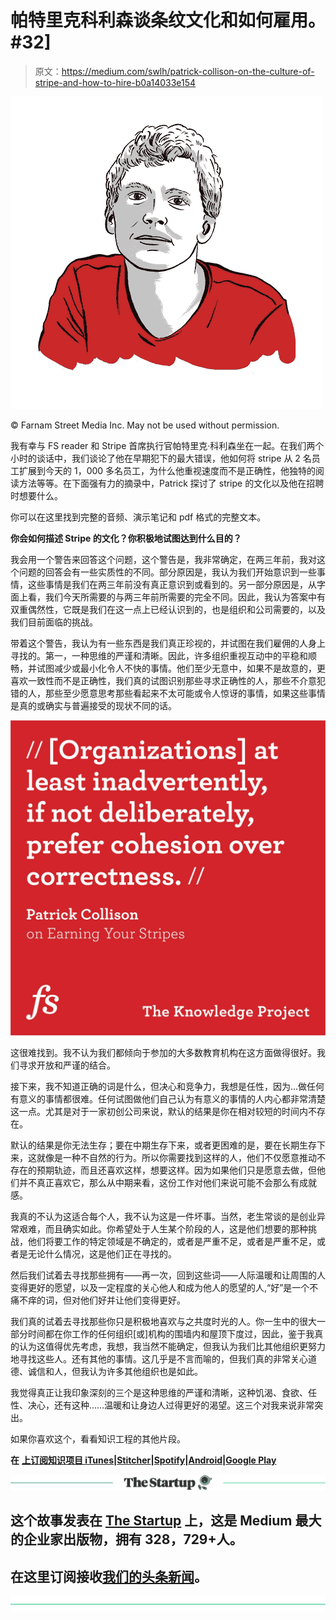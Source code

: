 # 帕特里克科利森谈条纹文化和如何雇用。#32]

> 原文：<https://medium.com/swlh/patrick-collison-on-the-culture-of-stripe-and-how-to-hire-b0a14033e154>

![](img/3ffa96ad0c0c2b0f52183e63f9d8aa8a.png)

© Farnam Street Media Inc. May not be used without permission.

我有幸与 FS reader 和 Stripe 首席执行官帕特里克·科利森坐在一起。在我们两个小时的谈话中，我们谈论了他在早期犯下的最大错误，他如何将 stripe 从 2 名员工扩展到今天的 1，000 多名员工，为什么他重视速度而不是正确性，他独特的阅读方法等等。在下面强有力的摘录中，Patrick 探讨了 stripe 的文化以及他在招聘时想要什么。

你可以在这里找到完整的音频、演示笔记和 pdf 格式的完整文本。

**你会如何描述 Stripe 的文化？你积极地试图达到什么目的？**

我会用一个警告来回答这个问题，这个警告是，我非常确定，在两三年前，我对这个问题的回答会有一些实质性的不同。部分原因是，我认为我们开始意识到一些事情，这些事情是我们在两三年前没有真正意识到或看到的。另一部分原因是，从字面上看，我们今天所需要的与两三年前所需要的完全不同。因此，我认为答案中有双重偶然性，它既是我们在这一点上已经认识到的，也是组织和公司需要的，以及我们目前面临的挑战。

带着这个警告，我认为有一些东西是我们真正珍视的，并试图在我们雇佣的人身上寻找的。第一，一种思维的严谨和清晰。因此，许多组织重视互动中的平稳和顺畅，并试图减少或最小化令人不快的事情。他们至少无意中，如果不是故意的，更喜欢一致性而不是正确性，我们真的试图识别那些寻求正确性的人，那些不介意犯错的人，那些至少愿意思考那些看起来不太可能或令人惊讶的事情，如果这些事情是真的或确实与普遍接受的现状不同的话。

![](img/16fe6d6d203d03bf22e2cf2ed8b295e4.png)

这很难找到。我不认为我们都倾向于参加的大多数教育机构在这方面做得很好。我们寻求开放和严谨的结合。

接下来，我不知道正确的词是什么，但决心和竞争力，我想是任性，因为…做任何有意义的事情都很难。任何试图做他们自己认为有意义的事情的人内心都非常清楚这一点。尤其是对于一家初创公司来说，默认的结果是你在相对较短的时间内不存在。

默认的结果是你无法生存；要在中期生存下来，或者更困难的是，要在长期生存下来，这就像是一种不自然的行为。所以你需要找到这样的人，他们不仅愿意推动不存在的预期轨迹，而且还喜欢这样，想要这样。因为如果他们只是愿意去做，但他们并不真正喜欢它，那么从中期来看，这份工作对他们来说可能不会那么有成就感。

我真的不认为这适合每个人，我不认为这是一件坏事。当然，老生常谈的是创业异常艰难，而且确实如此。你希望处于人生某个阶段的人，这是他们想要的那种挑战，他们将要工作的特定领域是不确定的，或者是严重不足，或者是严重不足，或者是无论什么情况，这是他们正在寻找的。

然后我们试着去寻找那些拥有——再一次，回到这些词——人际温暖和让周围的人变得更好的愿望，以及一定程度的关心他人和成为他人的愿望的人,“好”是一个不痛不痒的词，但对他们好并让他们变得更好。

我们真的试着去寻找那些你只是积极地喜欢与之共度时光的人。你一生中的很大一部分时间都在你工作的任何组织[或]机构的围墙内和屋顶下度过，因此，鉴于我真的认为这值得优先考虑，我想，我当然不能确定，但我认为我们比其他组织更努力地寻找这些人。还有其他的事情。这几乎是不言而喻的，但我们真的非常关心道德、诚信和人，但我认为许多其他组织也是如此。

我觉得真正让我印象深刻的三个是这种思维的严谨和清晰，这种饥渴、食欲、任性、决心，还有这种……温暖和让身边人过得更好的渴望。这三个对我来说非常突出。

如果你喜欢这个，看看知识工程的其他片段。

**在** [**上订阅知识项目 iTunes**](https://itunes.apple.com/us/podcast/the-knowledge-project-podcast-by-shane-parrish/id990149481?mt=2)**|**[**Stitcher**](https://www.stitcher.com/podcast/shane-parrish/the-knowledge-project)**|**[**Spotify**](https://open.spotify.com/show/1VyK52NSZHaDKeMJzT4TSM)**|**[**Android**](http://subscribeonandroid.com/theknowledgeproject.libsyn.com/rss)**|**[**Google Play**](https://play.google.com/music/listen?u=0#/ps/I5jjqydj2cft3iv2q6lmwwxkaau)

[![](img/308a8d84fb9b2fab43d66c117fcc4bb4.png)](https://medium.com/swlh)

## 这个故事发表在 [The Startup](https://medium.com/swlh) 上，这是 Medium 最大的企业家出版物，拥有 328，729+人。

## 在这里订阅接收[我们的头条新闻](http://growthsupply.com/the-startup-newsletter/)。

[![](img/b0164736ea17a63403e660de5dedf91a.png)](https://medium.com/swlh)